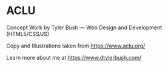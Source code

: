 # ACLU

Concept Work by Tyler Bush — Web Design and Development (HTML5/CSS/JS)

Copy and Illustrations taken from https://www.aclu.org/

Learn more about me at https://www.dtylerbush.com/
